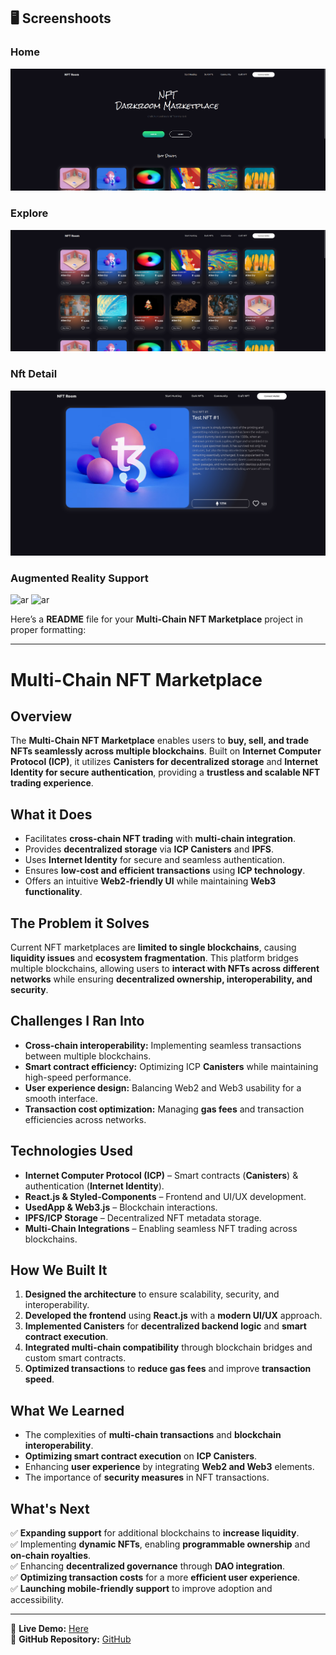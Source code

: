 ## 🖥️ Screenshoots 

### Home

![](docs/images/home.png)

### Explore

![explore](docs/images/explore.png)

### Nft Detail
![detail](docs/images/nft-detail.png)

### Augmented Reality Support
![ar](https://user-images.githubusercontent.com/52113663/158027335-daa154ab-4f15-4cdb-82b8-9cabd4f415e9.png)
![ar](https://user-images.githubusercontent.com/52113663/158027735-91607437-b157-4076-996f-e0825745fbaf.png)



Here’s a **README** file for your **Multi-Chain NFT Marketplace** project in proper formatting:  

---

# **Multi-Chain NFT Marketplace**  

## **Overview**  
The **Multi-Chain NFT Marketplace** enables users to **buy, sell, and trade NFTs seamlessly across multiple blockchains**. Built on **Internet Computer Protocol (ICP)**, it utilizes **Canisters for decentralized storage** and **Internet Identity for secure authentication**, providing a **trustless and scalable NFT trading experience**.  

## **What it Does**  
- Facilitates **cross-chain NFT trading** with **multi-chain integration**.  
- Provides **decentralized storage** via **ICP Canisters** and **IPFS**.  
- Uses **Internet Identity** for secure and seamless authentication.  
- Ensures **low-cost and efficient transactions** using **ICP technology**.  
- Offers an intuitive **Web2-friendly UI** while maintaining **Web3 functionality**.  

## **The Problem it Solves**  
Current NFT marketplaces are **limited to single blockchains**, causing **liquidity issues** and **ecosystem fragmentation**. This platform bridges multiple blockchains, allowing users to **interact with NFTs across different networks** while ensuring **decentralized ownership, interoperability, and security**.  

## **Challenges I Ran Into**  
- **Cross-chain interoperability:** Implementing seamless transactions between multiple blockchains.  
- **Smart contract efficiency:** Optimizing ICP **Canisters** while maintaining high-speed performance.  
- **User experience design:** Balancing Web2 and Web3 usability for a smooth interface.  
- **Transaction cost optimization:** Managing **gas fees** and transaction efficiencies across networks.  

## **Technologies Used**  
- **Internet Computer Protocol (ICP)** – Smart contracts (**Canisters**) & authentication (**Internet Identity**).  
- **React.js & Styled-Components** – Frontend and UI/UX development.  
- **UsedApp & Web3.js** – Blockchain interactions.  
- **IPFS/ICP Storage** – Decentralized NFT metadata storage.  
- **Multi-Chain Integrations** – Enabling seamless NFT trading across blockchains.  

## **How We Built It**  
1. **Designed the architecture** to ensure scalability, security, and interoperability.  
2. **Developed the frontend** using **React.js** with a **modern UI/UX** approach.  
3. **Implemented Canisters** for **decentralized backend logic** and **smart contract execution**.  
4. **Integrated multi-chain compatibility** through blockchain bridges and custom smart contracts.  
5. **Optimized transactions** to **reduce gas fees** and improve **transaction speed**.  

## **What We Learned**  
- The complexities of **multi-chain transactions** and **blockchain interoperability**.  
- **Optimizing smart contract execution** on **ICP Canisters**.  
- Enhancing **user experience** by integrating **Web2 and Web3** elements.  
- The importance of **security measures** in NFT transactions.  

## **What's Next**  
✅ **Expanding support** for additional blockchains to **increase liquidity**.  
✅ Implementing **dynamic NFTs**, enabling **programmable ownership** and **on-chain royalties**.  
✅ Enhancing **decentralized governance** through **DAO integration**.  
✅ **Optimizing transaction costs** for a more **efficient user experience**.  
✅ **Launching mobile-friendly support** to improve adoption and accessibility.  

---

🔗 **Live Demo:** [Here](https://icp-nftmarketplace.netlify.app/)  
📂 **GitHub Repository:** [GitHub](https://github.com/Thycrescendo/Icp-Nft-Marketplace.git)  
